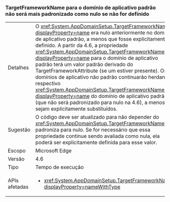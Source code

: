 ### <a name="targetframeworkname-for-default-app-domain-no-longer-defaults-to-null-if-not-set"></a>TargetFrameworkName para o domínio de aplicativo padrão não será mais padronizado como nulo se não for definido

|   |   |
|---|---|
|Detalhes|O <xref:System.AppDomainSetup.TargetFrameworkName?displayProperty=name> era nulo anteriormente no domínio de aplicativo padrão, a menos que fosse explicitamente definido. A partir da 4.6, a propriedade <xref:System.AppDomainSetup.TargetFrameworkName?displayProperty=name> para o domínio de aplicativo padrão terá um valor padrão derivado do TargetFrameworkAttribute (se um estiver presente). Os domínios de aplicativo não padrão continuarão herdando o respectivo <xref:System.AppDomainSetup.TargetFrameworkName?displayProperty=name> do domínio de aplicativo padrão (que não será padronizado para nulo na 4.6), a menos que sejam explicitamente substituídos.|
|Sugestão|O código deve ser atualizado para não depender do <xref:System.AppDomainSetup.TargetFrameworkName> que padroniza para nulo. Se for necessário que essa propriedade continue sendo avaliada como nula, ela poderá ser explicitamente definida para esse valor.|
|Escopo|Microsoft Edge|
|Versão|4.6|
|Tipo|Tempo de execução|
|APIs afetadas|<ul><li><xref:System.AppDomainSetup.TargetFrameworkName?displayProperty=nameWithType></li></ul>|


